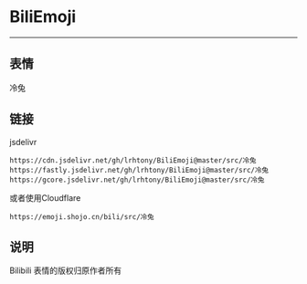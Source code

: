 # BiliEmoji
---
## 表情
冷兔
## 链接
jsdelivr
```
https://cdn.jsdelivr.net/gh/lrhtony/BiliEmoji@master/src/冷兔
https://fastly.jsdelivr.net/gh/lrhtony/BiliEmoji@master/src/冷兔
https://gcore.jsdelivr.net/gh/lrhtony/BiliEmoji@master/src/冷兔
```
或者使用Cloudflare
```
https://emoji.shojo.cn/bili/src/冷兔
```
## 说明
Bilibili 表情的版权归原作者所有
